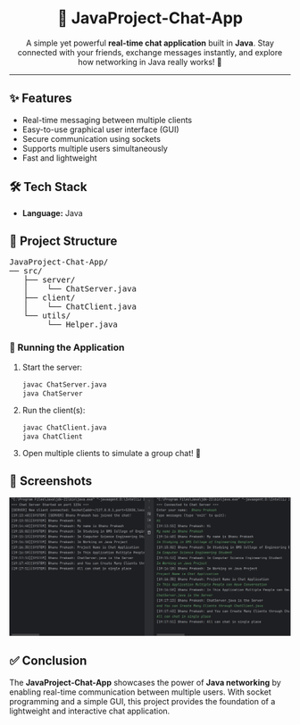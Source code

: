 <h1 align="center">💬 JavaProject-Chat-App</h1>

<p align="center">
  A simple yet powerful <b>real-time chat application</b> built in <b>Java</b>.  
  Stay connected with your friends, exchange messages instantly, and explore how networking in Java really works! 🚀
</p>

<hr/>

<h2>✨ Features</h2>
<ul>
  <li> Real-time messaging between multiple clients</li>
  <li> Easy-to-use graphical user interface (GUI)</li>
  <li> Secure communication using sockets</li>
  <li> Supports multiple users simultaneously</li>
  <li> Fast and lightweight</li>
</ul>

<h2>🛠️ Tech Stack</h2>
<ul>
  <li><b>Language:</b> Java</li>
</ul>

<h2>📂 Project Structure</h2>

<pre>
JavaProject-Chat-App/
── src/
   ├── server/
   │    └── ChatServer.java
   ├── client/
   │    └── ChatClient.java
   └── utils/
        └── Helper.java
</pre>

<h3>🔹 Running the Application</h3>
<ol>
  <li>Start the server:
    <pre><code>javac ChatServer.java
java ChatServer</code></pre>
  </li>
  <li>Run the client(s):
    <pre><code>javac ChatClient.java
java ChatClient</code></pre>
  </li>
  <li>Open multiple clients to simulate a group chat! 🎉</li>
</ol>

<h2>📸 Screenshots</h2>
<p align="center">
  <img src="Image/Image.png" />
</p>
<h2>✅ Conclusion</h2>
<p>
The <b>JavaProject-Chat-App</b> showcases the power of <b>Java networking</b> by enabling 
real-time communication between multiple users. With socket programming and a simple 
GUI, this project provides the foundation of a lightweight and interactive 
chat application.
</p>
